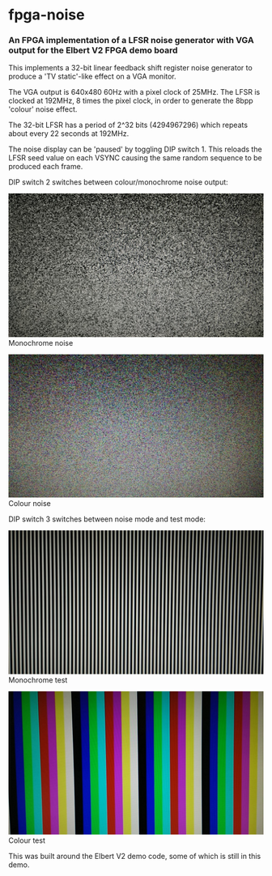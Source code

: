 # fpga-noise
### An FPGA implementation of a LFSR noise generator with VGA output for the Elbert V2 FPGA demo board

This implements a 32-bit linear feedback shift register noise generator to produce a 'TV static'-like effect on a VGA monitor.

The VGA output is 640x480 60Hz with a pixel clock of 25MHz. The LFSR is clocked at 192MHz, 8 times the pixel clock, in order to generate the 8bpp 'colour' noise effect.

The 32-bit LFSR has a period of 2^32 bits (4294967296) which repeats about every 22 seconds at 192MHz.

The noise display can be 'paused' by toggling DIP switch 1. This reloads the LFSR seed value on each VSYNC causing the same random sequence to be produced each frame.

DIP switch 2 switches between colour/monochrome noise output:

![Monochrome noise](https://raw.githubusercontent.com/frisnit/fpga-noise/master/images/mono-noise.jpg)
Monochrome noise

![Colour noise](https://raw.githubusercontent.com/frisnit/fpga-noise/master/images/colour-noise.jpg)
Colour noise

DIP switch 3 switches between noise mode and test mode:

![Monochrome test](https://raw.githubusercontent.com/frisnit/fpga-noise/master/images/mono-test.jpg)
Monochrome test

![Colour test](https://raw.githubusercontent.com/frisnit/fpga-noise/master/images/colour-test.jpg)
Colour test

This was built around the Elbert V2 demo code, some of which is still in this demo.